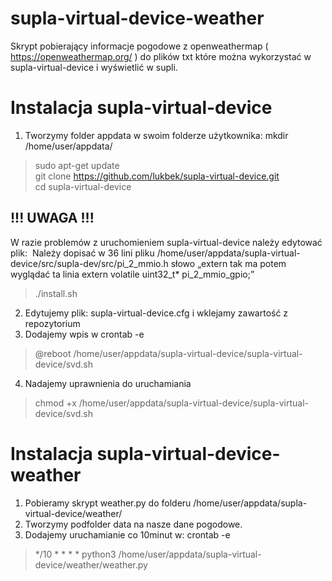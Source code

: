 # supla-virtual-device-weather
Skrypt pobierający informacje pogodowe z openweathermap ( https://openweathermap.org/ ) do plików txt które można wykorzystać w supla-virtual-device i wyświetlić w supli.

# Instalacja supla-virtual-device
1. Tworzymy folder appdata w swoim folderze użytkownika: mkdir /home/user/appdata/
> sudo apt-get update <br>
> git clone https://github.com/lukbek/supla-virtual-device.git <br>
> cd supla-virtual-device <br>

## !!! UWAGA !!!
W razie problemów z uruchomieniem supla-virtual-device należy edytować plik:  Należy dopisać w 36 lini pliku /home/user/appdata/supla-virtual-device/src/supla-dev/src/pi_2_mmio.h słowo „extern tak ma potem wyglądać ta linia
extern volatile uint32_t* pi_2_mmio_gpio;”

> ./install.sh
2. Edytujemy plik: supla-virtual-device.cfg i wklejamy zawartość z repozytorium
3. Dodajemy wpis w crontab -e
> @reboot /home/user/appdata/supla-virtual-device/supla-virtual-device/svd.sh
4. Nadajemy uprawnienia do uruchamiania
> chmod +x /home/user/appdata/supla-virtual-device/supla-virtual-device/svd.sh

# Instalacja supla-virtual-device-weather
1. Pobieramy skrypt weather.py do folderu /home/user/appdata/supla-virtual-device/weather/
2. Tworzymy podfolder data na nasze dane pogodowe.
3. Dodajemy uruchamianie co 10minut w: crontab -e
> */10 * * * * python3 /home/user/appdata/supla-virtual-device/weather/weather.py
